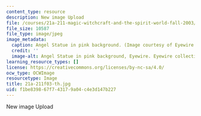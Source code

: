 ```yaml
---
content_type: resource
description: New image Upload
file: /courses/21a-211-magic-witchcraft-and-the-spirit-world-fall-2003/f1be839867f743179a04c4e3d147b227_21a-211f03-th.jpg
file_size: 10587
file_type: image/jpeg
image_metadata:
  caption: Angel Statue in pink background. (Image courtesy of Eyewire Collection.)
  credit: ''
  image-alt: Angel Statue in pink background, Eyewire. Eyewire collection.
learning_resource_types: []
license: https://creativecommons.org/licenses/by-nc-sa/4.0/
ocw_type: OCWImage
resourcetype: Image
title: 21a-211f03-th.jpg
uid: f1be8398-67f7-4317-9a04-c4e3d147b227
---
```

New image Upload